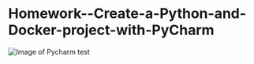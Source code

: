 # Homework--Create-a-Python-and-Docker-project-with-PyCharm
![Image of Pycharm test](https://i.gyazo.com/0f8ac4e064d8a1ee7eea8313eb70c68e.png)
